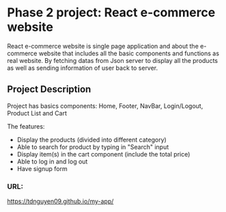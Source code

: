 # Phase 2 project: React e-commerce website

React e-commerce website is single page application and about the e-commerce website that includes all the basic components and functions as real website. By fetching datas from Json server to display all the products as well as sending information of user back to server.


## Project Description

Project has basics components: Home, Footer, NavBar, Login/Logout, Product List and Cart 

The features:
- Display the products (divided into different category)
- Able to search for product by typing in "Search" input
- Display item(s) in the cart component (include the total price)
- Able to log in and log out
- Have signup form 

### URL:
https://tdnguyen09.github.io/my-app/

